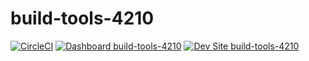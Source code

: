 # build-tools-4210

[![CircleCI](https://circleci.com/gh/pantheon-ci-bot/build-tools-4210.svg?style=shield)](https://circleci.com/gh/pantheon-ci-bot/build-tools-4210)
[![Dashboard build-tools-4210](https://img.shields.io/badge/dashboard-build_tools_4210-yellow.svg)](https://dashboard.pantheon.io/sites/13ef514d-d765-4400-bb1d-af7e68260924#dev/code)
[![Dev Site build-tools-4210](https://img.shields.io/badge/site-build_tools_4210-blue.svg)](http://dev-build-tools-4210.pantheonsite.io/)